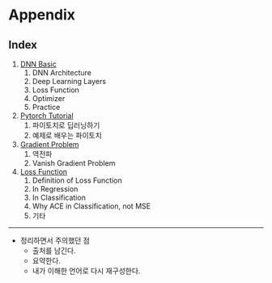 # Appendix

## Index

1. [DNN Basic](https://github.com/HanEol-Lee77/TIL-about-AI/tree/master/appendix/dnn_basic)
   1. DNN Architecture
   2. Deep Learning Layers
   3. Loss Function
   4. Optimizer
   5. Practice
2. [Pytorch Tutorial](https://github.com/HanEol-Lee77/TIL-about-AI/tree/master/pytorch_tutorial)
   1. 파이토치로 딥러닝하기
   2. 예제로 배우는 파이토치
3. [Gradient Problem](https://github.com/HanEol-Lee77/TIL-about-AI/tree/master/appendix/gradient_vanishing_exploding) 
   1. 역전파
   2. Vanish Gradient Problem
4. [Loss Function](https://github.com/HanEol-Lee77/TIL-about-AI/tree/master/appendix/loss_function)
   1. Definition of Loss Function
   2. In Regression
   3. In Classification
   4. Why ACE in Classification, not MSE
   5. 기타

------

- 정리하면서 주의했던 점
  - 출처를 남긴다.
  - 요약한다.
  - 내가 이해한 언어로 다시 재구성한다.